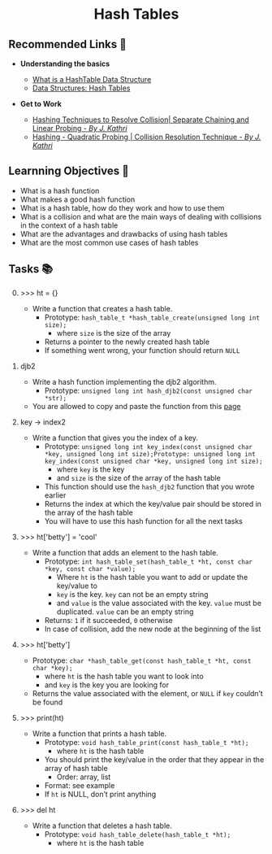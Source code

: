 <h1 align="center"> Hash Tables </h1>

## Recommended Links 🔗

- __Understanding the basics__
	- [What is a HashTable Data Structure](https://www.youtube.com/watch?v=MfhjkfocRR0)
	- [Data Structures: Hash Tables](https://www.youtube.com/watch?v=shs0KM3wKv8https://www.youtube.com/watch?v=shs0KM3wKv8)

- __Get to Work__
	- [Hashing Techniques to Resolve Collision| Separate Chaining and Linear Probing - *By J. Kathri*](https://www.youtube.com/watch?v=zeMa9sg-VJM&list=PLdo5W4Nhv31bbKJzrsKfMpo_grxuLl8LU&index=108)
	- [Hashing - Quadratic Probing | Collision Resolution Technique - *By J. Kathri*](https://www.youtube.com/watch?v=dxrLtf-Fybk&list=PLdo5W4Nhv31bbKJzrsKfMpo_grxuLl8LU&index=109)

## Learnning Objectives 🎯

- What is a hash function
- What makes a good hash function
- What is a hash table, how do they work and how to use them
- What is a collision and what are the main ways of dealing with collisions in the context of a hash table
- What are the advantages and drawbacks of using hash tables
- What are the most common use cases of hash tables

## Tasks 📚

0. \>>> ht = {}
	- Write a function that creates a hash table.
		- Prototype: `hash_table_t *hash_table_create(unsigned long int size);`
			- where `size` is the size of the array
		- Returns a pointer to the newly created hash table
		- If something went wrong, your function should return `NULL`

1. djb2
	- Write a hash function implementing the djb2 algorithm.
		- Prototype: `unsigned long int hash_djb2(const unsigned char *str);`
	- You are allowed to copy and paste the function from this [page](https://gist.github.com/papamuziko/7bb52dfbb859fdffc4bd0f95b76f71e8)

2. key -> index2
	- Write a function that gives you the index of a key.
		- Prototype: `unsigned long int key_index(const unsigned char *key, unsigned long int size);Prototype: unsigned long int key_index(const unsigned char *key, unsigned long int size);`
			- where `key` is the key
			- and `size` is the size of the array of the hash table
		- This function should use the `hash_djb2` function that you wrote earlier	
		- Returns the index at which the key/value pair should be stored in the array of the hash table
		- You will have to use this hash function for all the next tasks

3. \>>> ht['betty'] = 'cool'
	- Write a function that adds an element to the hash table.
		- Prototype: `int hash_table_set(hash_table_t *ht, const char *key, const char *value);`
			- Where `ht` is the hash table you want to add or update the key/value to		
			- `key` is the key. `key` can not be an empty string
			- and `value` is the value associated with the key. `value` must be duplicated. `value`	can be an empty string
		- Returns: `1` if it succeeded, `0` otherwise
		- In case of collision, add the new node at the beginning of the list

4. \>>> ht['betty']
	- Prototype: `char *hash_table_get(const hash_table_t *ht, const char *key);`
		- where `ht` is the hash table you want to look into
		- and `key` is the key you are looking for
	- Returns the value associated with the element, or `NULL` if `key` couldn’t be found	

5. \>>> print(ht)
	- Write a function that prints a hash table.
		- Prototype: `void hash_table_print(const hash_table_t *ht);`
			- where `ht` is the hash table
		- You should print the key/value in the order that they appear in the array of hash table
			- Order: array, list
		- Format: see example
		- If `ht` is NULL, don’t print anything

6. \>>> del ht
	- Write a function that deletes a hash table.
		- Prototype: `void hash_table_delete(hash_table_t *ht);`
			- where `ht` is the hash table

